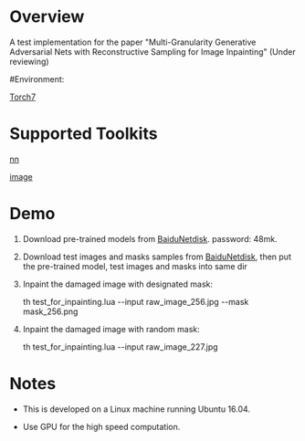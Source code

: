 # Overview

  A test implementation for the paper "Multi-Granularity Generative Adversarial Nets with Reconstructive Sampling for Image Inpainting" (Under reviewing)

#Environment:

  [Torch7](http://torch.ch/docs/getting-started.html)

# Supported Toolkits
  
  [nn](https://github.com/torch/nn)
  
  [image](https://github.com/torch/image)

# Demo
  
  1. Download pre-trained models from [BaiduNetdisk](https://pan.baidu.com/s/1ilBXZUZlACeChzE9w-zRxQ). password: 48mk.

  2. Download test images and masks samples from [BaiduNetdisk](https://pan.baidu.com/s/1ilBXZUZlACeChzE9w-zRxQ), then put the pre-trained model, test images and masks into same dir

  3. Inpaint the damaged image with designated mask:
     
     th test_for_inpainting.lua --input raw_image_256.jpg --mask mask_256.png

  4. Inpaint the damaged image with random mask:

     th test_for_inpainting.lua --input raw_image_227.jpg

# Notes
- This is developed on a Linux machine running Ubuntu 16.04.

- Use GPU for the high speed computation.



